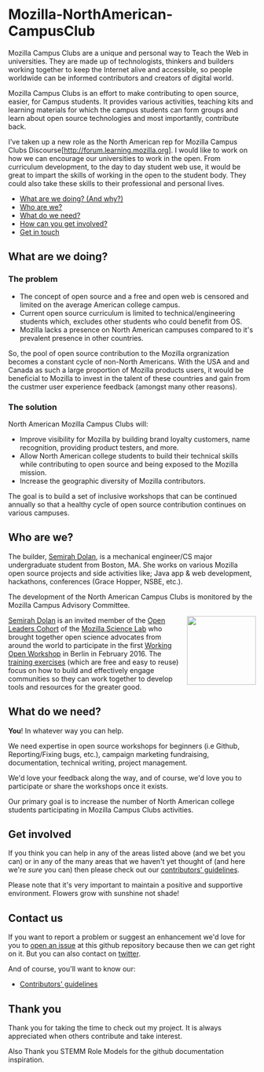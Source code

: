 # Mozilla-NorthAmerican-CampusClub
Mozilla Campus Clubs are a unique and personal way to Teach the Web in universities. 
They are made up of technologists, thinkers and builders working together to keep the Internet alive and accessible, 
so people worldwide can be informed contributors and creators of digital world.

Mozilla Campus Clubs is an effort to make contributing to open source, easier, for Campus students. 
It provides various activities, teaching kits and learning materials for which the campus students can form groups and learn 
about open source technologies and most importantly, contribute back.

I’ve taken up a new role as the North American rep for Mozilla Campus Clubs Discourse[http://forum.learning.mozilla.org]. 
I would like to work on how we can encourage our universities to work in the open. 
From curriculum development, to the day to day student web use, 
it would be great to impart the skills of working in the open to the student body. 
They could also take these skills to their professional and personal lives.

* [What are we doing? (And why?)](#what-are-we-doing)
* [Who are we?](#who-are-we)
* [What do we need?](#what-do-we-need)
* [How can you get involved?](#get-involved)
* [Get in touch](#contact-us)

## What are we doing?

### The problem

* The concept of open source and a free and open web is censored and limited on the average American college campus.
* Current open source curriculum is limited to technical/engineering students which, excludes other students who could benefit from OS.
* Mozilla lacks a presence on North American campuses compared to it's prevalent presence in other countries.  

So, the pool of open source contribution to the Mozilla orgranization becomes a constant cycle of non-North Americans.
With the USA and and Canada as such a large proportion of Mozilla products users, it would be beneficial to Mozilla
to invest in the talent of these countries and gain from the custmer user experience feedback (amongst many other reasons).

### The solution

North American Mozilla Campus Clubs will:

* Improve visibility for Mozilla by building brand loyalty customers, name recognition, providing product testers, and more. 
* Allow North American college students to build their technical skills while contributing to open source and being exposed to the Mozilla mission. 
* Increase the geographic diversity of Mozilla contributors.

The goal is to build a set of inclusive workshops that can be continued annually so that a healthy cycle of open source contribution continues on various campuses. 

## Who are we?
The builder, [Semirah Dolan][link_semirahdolan], is a mechanical engineer/CS major undergraduate student from Boston, MA. She works on various Mozilla open source projects
and side activities like; Java app & web development, hackathons, conferences (Grace Hopper, NSBE, etc.).

The development of the North American Campus Clubs is monitored by the Mozilla Campus Advisory Committee.

<a href="https://www.mozillascience.org/about">
  <img
    src="http://mozillascience.github.io/working-open-workshop/assets/images/science-fox.svg"
    align="right"
    width=140
  </img>
</a>

[Semirah Dolan][link_semirahdolan] is an invited member of the [Open Leaders Cohort][link_openleaderscohort]
of the [Mozilla Science Lab][link_mozsci] who brought together open science advocates from around the world to 
participate in the first [Working Open Workshop][link_mozwow] in Berlin in February 2016. 
The [training exercises][link_mozwow] (which are free and easy to reuse) focus on how to build and effectively engage communities 
so they can work together to develop tools and resources for the greater good.

## What do we need?

**You**! In whatever way you can help.

We need expertise in open source workshops for beginners (i.e Github, Reporting/Fixing bugs, etc.), campaign marketing
fundraising, documentation, technical writing, project management.

We'd love your feedback along the way, and of course, we'd love you to participate or share the workshops once it exists.

Our primary goal is to increase the number of North American college students participating in Mozilla Campus Clubs activities.  

## Get involved

If you think you can help in any of the areas listed above (and we bet you can) or in any of the many areas that we 
haven't yet thought of (and here we're *sure* you can) then please check out our 
[contributors' guidelines](CONTRIBUTING.md).

Please note that it's very important to maintain a positive and supportive environment. Flowers grow with sunshine not shade! 



## Contact us

If you want to report a problem or suggest an enhancement we'd love for you to 
[open an issue](../../issues) at this github repository because then we can get right on it. 
But you can also contact  on [twitter](https://twitter.com/semirahd).



And of course, you'll want to know our:

* [Contributors' guidelines](CONTRIBUTING.md)


## Thank you

Thank you for taking the time to check out my project. It is always appreciated when others contribute and take interest.

Also Thank you STEMM Role Models for the github documentation inspiration.


[link_semirahdolan]: https://soundofcharm.blogspot.com/
[link_openleaderscohort]: https://www.mozillascience.org/wow-introducing-working-open-workshops-and-the-open-leaders-cohort
[link_mozsci]: https://www.mozillascience.org/about
[link_mozwow]: http://mozillascience.github.io/working-open-workshop/index.html
[link_researchfox]: http://mozillascience.github.io/working-open-workshop/assets/images/science-fox.svg

